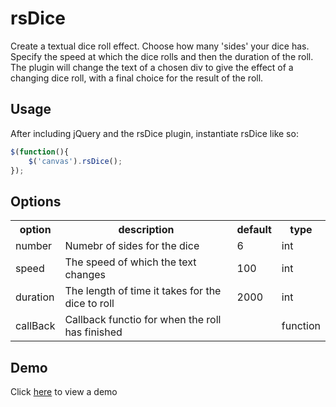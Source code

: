 rsDice
=======

Create a textual dice roll effect. Choose how many 'sides' your dice has. Specify the speed at which the dice rolls and then the duration of the roll. The plugin will change the text of a chosen div to give the effect of a changing dice roll, with a final choice for the result of the roll.

**Usage**
--

After including jQuery and the rsDice plugin, instantiate rsDice like so:

```javascript
$(function(){
    $('canvas').rsDice();
});
```

**Options**
--
<table class="table">
    <tbody>
        <tr>
            <th>option</th>
            <th>description</th>
            <th>default</th>
            <th>type</th>
        </tr>
        <tr>
            <td>number</td>
            <td>Numebr of sides for the dice</td>
            <td>6</td>
            <td>int</td>
        </tr>
        <tr>
            <td>speed</td>
            <td>The speed of which the text changes</td>
            <td>100</td>
            <td>int</td>
        </tr>  
        <tr>
            <td>duration</td>
            <td>The length of time it takes for the dice to roll</td>
            <td>2000</td>
            <td>int</td>
        </tr> 
        <tr>
            <td>callBack</td>
            <td>Callback functio for when the roll has finished</td>
            <td></td>
            <td>function</td>
        </tr> 
    </tbody>
</table>

**Demo**
--
Click <a href="http://www.rstandley.co.uk/rsdice-jquery-plugin/" target="_blank">here</a> to view a demo